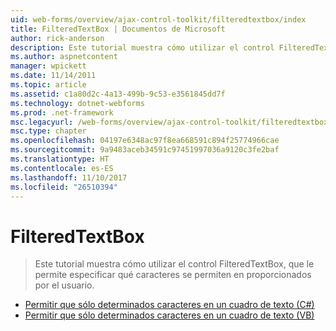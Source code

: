 ```yaml
---
uid: web-forms/overview/ajax-control-toolkit/filteredtextbox/index
title: FilteredTextBox | Documentos de Microsoft
author: rick-anderson
description: Este tutorial muestra cómo utilizar el control FilteredTextBox, que le permite especificar qué caracteres se permiten en proporcionados por el usuario.
ms.author: aspnetcontent
manager: wpickett
ms.date: 11/14/2011
ms.topic: article
ms.assetid: c1a80d2c-4a13-499b-9c53-e3561845dd7f
ms.technology: dotnet-webforms
ms.prod: .net-framework
msc.legacyurl: /web-forms/overview/ajax-control-toolkit/filteredtextbox
msc.type: chapter
ms.openlocfilehash: 04197e6348ac97f8ea668591c894f25774966cae
ms.sourcegitcommit: 9a9483aceb34591c97451997036a9120c3fe2baf
ms.translationtype: HT
ms.contentlocale: es-ES
ms.lasthandoff: 11/10/2017
ms.locfileid: "26510394"
---
```

<a name="filteredtextbox"></a>FilteredTextBox
====================
> Este tutorial muestra cómo utilizar el control FilteredTextBox, que le permite especificar qué caracteres se permiten en proporcionados por el usuario.


- [Permitir que sólo determinados caracteres en un cuadro de texto (C#)](allowing-only-certain-characters-in-a-text-box-cs.md)
- [Permitir que sólo determinados caracteres en un cuadro de texto (VB)](allowing-only-certain-characters-in-a-text-box-vb.md)
